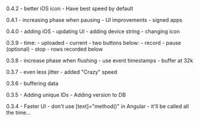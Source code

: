 0.4.2
    - better iOS icon
    - Have best speed by default

0.4.1
    - increasing phase when pausing
    - UI improvements
    - signed apps

0.4.0
    - adding iOS
    - updating UI
    - adding device string
    - changing icon
    
0.3.9
    - time:
        - uploaded
        - current
    - two buttons below:
        - record
        - pause (optional)
        - stop
    - rows recorded below
    
0.3.8
    - increase phase when flushing
    - use event timestamps
    - buffer at 32k

0.3.7
    - even less jitter
    - added "Crazy" speed

0.3.6
    - buffering data

0.3.5
    - Adding unique IDs
    - Adding version to DB

0.3.4
    - Faster UI - don't use [text]="method()" in Angular - it'll be called all the time...
